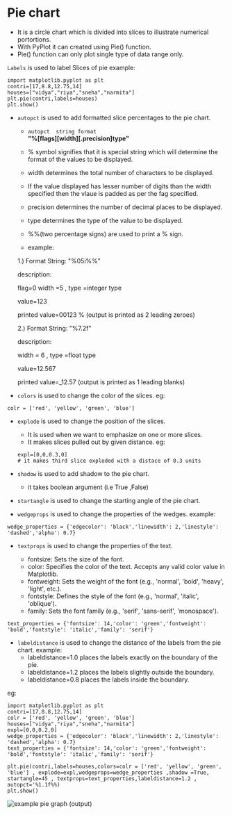 # Pie chart
* It is a circle chart which is divided into slices to illustrate numerical portortions.
* With PyPlot it can created using Pie() function.
* Pie() function can only plot single type of data range only.

`Labels` is used to label Slices of pie
example:

    import matplotlib.pyplot as plt
    contri=[17,8.8,12.75,14]
    houses=["vidya","riya","sneha","narmita"]
    plt.pie(contri,labels=houses)
    plt.show()

* `autopct` is used to add formatted slice percentages to the pie chart.

  * `autopct  string format`   
**"%[flags][width][.precision]type"**



  * % symbol signifies that it is special string which will determine the format of the values to be displayed.
  * width determines the total number of characters to be displayed.
  * If the value displayed has lesser number of digits than the width specified then the vlaue is padded as per the fag specified.
  * precision determines the number of decimal places to be displayed.
  * type determines the type of the value to be displayed.
  * %%(two percentage signs) are used to print a % sign.
  * example:

  1.) Format String: "%05i%%"
  
  description:
  
  flag=0
  width =5 , type =integer type
  
  value=123

  printed value=00123 %
  (output is printed as 2 leading zeroes)

  2.) Format String: "%7.2f"
  
  description:
  
  width = 6 , type =float type
  
  value=12.567
  
  printed value=_12.57
  (output is printed as 1 leading blanks)


* `colors` is used to change the color of the slices.
eg:
```
colr = ['red', 'yellow', 'green', 'blue']

```
* `explode` is used to change the position of the slices.
    * It is used when we want to emphasize on one or more slices.
    * It makes slices pulled out by given distance.
    eg:

    ```
    expl=[0,0,0.3,0]
    # it makes third slice exploded with a distace of 0.3 units
    ```


* `shadow` is used to add shadow to the pie chart.
   * it takes boolean argument (i.e True ,False)

* `startangle` is used to change the starting angle of the pie chart.
* `wedgeprops` is used to change the properties of the wedges.
example:
```
wedge_properties = {'edgecolor': 'black','linewidth': 2,'linestyle': 'dashed','alpha': 0.7}   

```
* `textprops` is used to change the properties of the text.

  * fontsize: Sets the size of the font.
  * color: Specifies the color of the text. Accepts any valid color value in Matplotlib.
  * fontweight: Sets the weight of the font (e.g., 'normal', 'bold', 'heavy', 'light', etc.).
  * fontstyle: Defines the style of the font (e.g., 'normal', 'italic', 'oblique').
  * family: Sets the font family (e.g., 'serif', 'sans-serif', 'monospace').

```
text_properties = {'fontsize': 14,'color': 'green','fontweight': 'bold','fontstyle': 'italic','family': 'serif'}
```

* `labeldistance` is used to change the distance of the labels from the pie chart.
example:
  * labeldistance=1.0 places the labels exactly on the boundary of the pie.
  * labeldistance=1.2 places the labels slightly outside the boundary.
  * labeldistance=0.8 places the labels inside the boundary.



eg:


```
import matplotlib.pyplot as plt
contri=[17,8.8,12.75,14]
colr = ['red', 'yellow', 'green', 'blue']
houses=["vidya","riya","sneha","narmita"]
expl=[0,0,0.2,0]
wedge_properties = {'edgecolor': 'black','linewidth': 2,'linestyle': 'dashed','alpha': 0.7}
text_properties = {'fontsize': 14,'color': 'green','fontweight': 'bold','fontstyle': 'italic','family': 'serif'}

plt.pie(contri,labels=houses,colors=colr = ['red', 'yellow', 'green', 'blue'] , explode=expl,wedgeprops=wedge_properties ,shadow =True,
startangle=45 , textprops=text_properties,labeldistance=1.2 , autopct='%1.1f%%)
plt.show()
```

![example pie graph (output)](images/pie-chart.png)